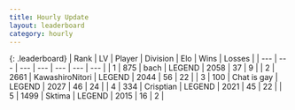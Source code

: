 ```yaml
---
title: Hourly Update
layout: leaderboard
category: hourly
---
```


{: .leaderboard}
| Rank | LV | Player | Division | Elo | Wins | Losses |
| --- | --- | --- | --- | --- | --- | --- |
| <span data-change="0">1</span> | 875 | <span title="ID: 281795">bach</span> | LEGEND | <span data-change="0">2058</span> | <span data-change="0">37</span> | <span data-change="0">9</span> |
| <span data-change="0">2</span> | 2661 | <span title="ID: 164871">KawashiroNitori</span> | LEGEND | <span data-change="0">2044</span> | <span data-change="0">56</span> | <span data-change="0">22</span> |
| <span data-change="0">3</span> | 100 | <span title="ID: 583966">Chat is gay</span> | LEGEND | <span data-change="0">2027</span> | <span data-change="0">46</span> | <span data-change="0">24</span> |
| <span data-change="0">4</span> | 334 | <span title="ID: 665674">Crisptian</span> | LEGEND | <span data-change="0">2021</span> | <span data-change="0">45</span> | <span data-change="0">22</span> |
| <span data-change="0">5</span> | 1499 | <span title="ID: 353063">Sktima</span> | LEGEND | <span data-change="0">2015</span> | <span data-change="0">16</span> | <span data-change="0">2</span> |